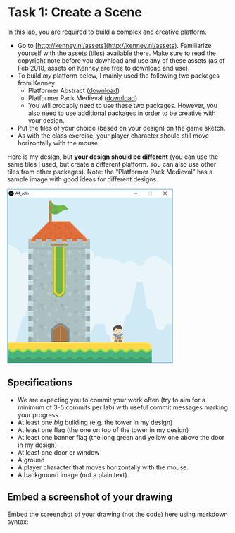 # Task 1: Create a Scene

In this lab, you are required to build a complex and creative platform.
- Go to [http://kenney.nl/assets](http://kenney.nl/assets). Familiarize yourself with the assets (tiles) available there. Make sure to read the copyright note before you download and use any of these assets (as of Feb 2018, assets on Kenney are free to download and use).
- To build _my_ platform below, I mainly used the following two packages from Kenney: 
    - Platformer Abstract ([download](./platformer_abstract))
    - Platformer Pack Medieval ([download](./platformer_medieval))
    - You will probably need to use these two packages. However, you also need to use additional packages in order to be creative with your design. 
- Put the tiles of your choice (based on your design) on the game sketch.
- As with the class exercise, your player character should still move horizontally with the mouse. 

Here is my design, but **your design should be different** (you can use the same tiles I used, but create a different platform. You can also use other tiles from other packages). 
Note: the “Platformer Pack Medieval” has a sample image with good ideas for different designs.

![sample_solution](images/sample_sol.png)

## Specifications

- We are expecting you to commit your work often (try to aim for a minimum of 3-5 commits per lab) with useful commit messages marking your progress.
- At least one _big_ building (e.g. the tower in my design)
- At least one flag (the one on top of the tower in my design)
- At least one banner flag (the long green and yellow one above the door in my design)
- At least one door or window
- A ground
- A player character that moves horizontally with the mouse.
- A background image (not a plain text)

## Embed a screenshot of your drawing

Embed the screenshot of your drawing (not the code) here using markdown syntax: